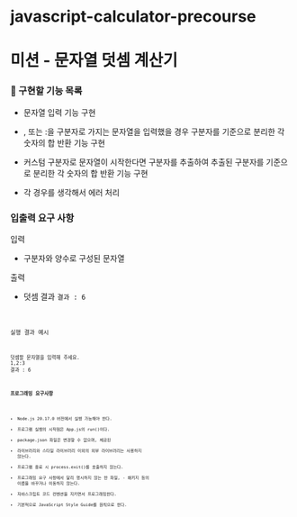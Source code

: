 # javascript-calculator-precourse

# 미션 - 문자열 덧셈 계산기

### 🚀 구현할 기능 목록

- 문자열 입력 기능 구현

- , 또는 :을 구분자로 가지는 문자열을 입력했을 경우 구분자를 기준으로 분리한 각 숫자의 합 반환 기능 구현

- 커스텀 구분자로 문자열이 시작한다면 구분자를 추출하여 추출된 구분자를 기준으로 분리한 각 숫자의 합 반환 기능 구현

- 각 경우를 생각해서 에러 처리

### 입출력 요구 사항

입력

- 구분자와 양수로 구성된 문자열

출력

- 덧셈 결과
<code>결과 : 6<code>

실행 결과 예시


<code>
덧셈할 문자열을 입력해 주세요.
1,2:3
결과 : 6
<code>


### 프로그래밍 요구사항

- Node.js 20.17.0 버전에서 실행 가능해야 한다.
- 프로그램 실행의 시작점은 App.js의 run()이다.
- package.json 파일은 변경할 수 없으며, 제공된
- 라이브러리와 스타일 라이브러리 이외의 외부 라이브러리는 사용하지 않는다.
- 프로그램 종료 시 process.exit()를 호출하지 않는다.
- 프로그래밍 요구 사항에서 달리 명시하지 않는 한 파일, - 패키지 등의 이름을 바꾸거나 이동하지 않는다.
- 자바스크립트 코드 컨벤션을 지키면서 프로그래밍한다.
- 기본적으로 JavaScript Style Guide를 원칙으로 한다.
